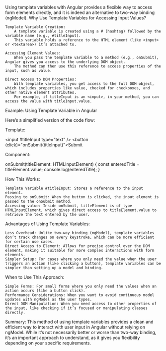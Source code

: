 Using template variables with Angular provides a flexible way to access form elements directly, and it is indeed an alternative to two-way binding (ngModel).
Why Use Template Variables for Accessing Input Values?

    Template Variable Creation:
        A template variable is created using a # (hashtag) followed by the variable name (e.g., #titleInput).
        This variable holds a reference to the HTML element (like <input> or <textarea>) it’s attached to.

    Accessing Element Values:
        When you pass the template variable to a method (e.g., onSubmit), Angular gives you access to the underlying DOM object.
        The method can then use this reference to access properties of the input, such as value.

    Direct Access to DOM Properties:
        With template variables, you get access to the full DOM object, which includes properties like value, checked for checkboxes, and other native element attributes.
        For example, if titleInput is an <input>, in your method, you can access the value with titleInput.value.

Example: Using Template Variable in Angular

Here’s a simplified version of the code flow:

Template:

<input #titleInput type="text" />
<button (click)="onSubmit(titleInput)">Submit</button>

Component:

onSubmit(titleElement: HTMLInputElement) {
  const enteredTitle = titleElement.value;
  console.log(enteredTitle);
}

How This Works:

    Template Variable #titleInput: Stores a reference to the input element.
    Passing to onSubmit: When the button is clicked, the input element is passed to the onSubmit method.
    Accessing value: Inside onSubmit, titleElement is of type HTMLInputElement, which gives direct access to titleElement.value to retrieve the text entered by the user.

Advantages of Using Template Variables:

    Less Overhead: Unlike two-way binding (ngModel), template variables don’t track changes on every keystroke, which can be more efficient for certain use cases.
    Direct Access to Element: Allows for precise control over the DOM element, making it suitable for more complex interactions with form elements.
    Simpler Setup: For cases where you only need the value when the user triggers an action (like clicking a button), template variables can be simpler than setting up a model and binding.

When to Use This Approach:

    Simple Forms: For small forms where you only need the values when an action occurs (like a button click).
    Performance Considerations: When you want to avoid continuous model updates with ngModel as the user types.
    Direct DOM Manipulation: When you need access to other properties of the input, like checking if it’s focused or manipulating classes directly.

Summary:
This method of using template variables provides a clean and efficient way to interact with user input in Angular without relying on ngModel. While it’s not necessarily better or worse than two-way binding, it’s an important approach to understand, as it gives you flexibility depending on your specific requirements.

